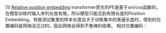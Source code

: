 
[1] [Relative position embedding](https://zhuanlan.zhihu.com/p/364828960)
transformer原生的PE是基于sin/cos函数的，在模型训练时输入序列长度有限，所以模型只能见到有限长度的Position Embedding，导致测试集里的样本长度远大于训练集中的普遍长度时，得到的位置编码是网络没见过的，因此网络会得到不鲁棒的结果。
相对位置编码：
